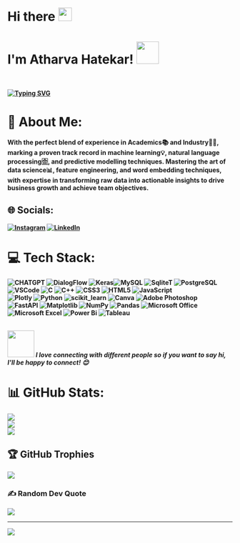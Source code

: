 <h1>Hi there <img src="https://raw.githubusercontent.com/MartinHeinz/MartinHeinz/master/wave.gif" width="30px">  </h1>
  <h1>I'm <b>Atharva Hatekar!<b/> <img src="https://media.giphy.com/media/mGcNjsfWAjY5AEZNw6/giphy.gif" width="50"></h1>

<br>

[![Typing SVG](https://readme-typing-svg.herokuapp.com?font=&size=32&duration=4500&pause=1000&color=7C7BF7&center=true&vCenter=true&random=false&width=435&lines=Motivated+Data+Scientist)](https://git.io/typing-svg)

# 💫 About Me:
<b>With the perfect blend of experience in Academics📚 and Industry👨‍💻, marking a proven track record in
machine learning💡, natural language processing🈴, and predictive modelling techniques. Mastering the art of data science📊, feature engineering, and word embedding
techniques, with expertise in transforming raw data into actionable insights to drive business growth and achieve team
objectives.<br>


## 🌐 Socials:
[![Instagram](https://img.shields.io/badge/Instagram-%23E4405F.svg?logo=Instagram&logoColor=white)](https://instagram.com/atharva_hatekar) [![LinkedIn](https://img.shields.io/badge/LinkedIn-%230077B5.svg?logo=linkedin&logoColor=white)](https://linkedin.com/in/atharvahatekar)




# 💻 Tech Stack:
![CHATGPT](https://img.shields.io/badge/ChatGPT-74aa9c?style=for-the-badge&logo=openai&logoColor=white) ![DialogFlow](https://img.shields.io/badge/dialogflow-FF9800?style=for-thebadge&logo=dialogflow&logoColor=white) ![Keras](https://img.shields.io/badge/Keras-FF0000?style=for-the-badge&logo=keras&logoColor=white)![MySQL](https://img.shields.io/badge/MySQL-005C84?style=for-the-badge&logo=mysql&logoColor=white) ![SqliteT](https://img.shields.io/badge/Sqlite-003B57?style=for-the-badge&logo=sqlite&logoColor=white) ![PostgreSQL](https://img.shields.io/badge/PostgreSQL-316192?style=for-the-badge&logo=postgresql&logoColor=white)<br> ![VSCode](https://img.shields.io/badge/VSCode-0078D4?style=for-the-badge&logo=visual%20studio%20code&logoColor=white) ![C](https://img.shields.io/badge/C-00599C?style=for-the-badge&logo=c&logoColor=white) ![C++](https://img.shields.io/badge/C%2B%2B-00599C?style=for-the-badge&logo=c%2B%2B&logoColor=white) ![CSS3](https://img.shields.io/badge/CSS3-1572B6?style=for-the-badge&logo=css3&logoColor=white) ![HTML5](https://img.shields.io/badge/HTML5-E34F26?style=for-the-badge&logo=html5&logoColor=white) ![JavaScript](https://img.shields.io/badge/JavaScript-323330?style=for-the-badge&logo=javascript&logoColor=F7DF1E) <br> ![Plotly](https://img.shields.io/badge/Plotly-239120?style=for-the-badge&logo=plotly&logoColor=white) ![Python](https://img.shields.io/badge/Python-FFD43B?style=for-the-badge&logo=python&logoColor=blue) ![scikit_learn](https://img.shields.io/badge/scikit_learn-F7931E?style=for-the-badge&logo=scikit-learn&logoColor=white) ![Canva](https://img.shields.io/badge/Canva-%2300C4CC.svg?style=for-the-badge&logo=Canva&logoColor=white) ![Adobe Photoshop](https://img.shields.io/badge/adobe%20photoshop-%2331A8FF.svg?style=for-the-badge&logo=adobe%20photoshop&logoColor=white) <br>![FastAPI](https://img.shields.io/badge/FastAPI-005571?style=for-the-badge&logo=fastapi) ![Matplotlib](https://img.shields.io/badge/Matplotlib-%23ffffff.svg?style=for-the-badge&logo=Matplotlib&logoColor=black) 
![NumPy](https://img.shields.io/badge/numpy-%23013243.svg?style=for-the-badge&logo=numpy&logoColor=white) ![Pandas](https://img.shields.io/badge/pandas-%23150458.svg?style=for-the-badge&logo=pandas&logoColor=white) ![Microsoft Office](https://img.shields.io/badge/Microsoft_Office-D83B01?style=for-the-badge&logo=microsoft-office&logoColor=white) <br>![Microsoft Excel](https://img.shields.io/badge/Microsoft_Excel-217346?style=for-the-badge&logo=microsoft-excel&logoColor=white) ![Power Bi](https://img.shields.io/badge/power_bi-F2C811?style=for-the-badge&logo=powerbi&logoColor=black) ![Tableau](https://img.shields.io/badge/Tableau-E97627?style=for-the-badge&logo=Tableau&logoColor=white)
<br>
<br>

<img src="https://media.giphy.com/media/LnQjpWaON8nhr21vNW/giphy.gif" width="60"> <em><b>I love connecting with different people</b> so if you want to say <b>hi, I'll be happy to connect!</b> 😊</em>
<br>

# 📊 GitHub Stats:
![](https://github-readme-stats.vercel.app/api?username=atharvahatekar&theme=tokyonight&hide_border=true&include_all_commits=true&count_private=true)<br/>
![](https://github-readme-streak-stats.herokuapp.com/?user=atharvahatekar&theme=tokyonight&hide_border=true)<br/>
![](https://github-readme-stats.vercel.app/api/top-langs/?username=atharvahatekar&theme=tokyonight&hide_border=true&include_all_commits=true&count_private=true&layout=compact)

## 🏆 GitHub Trophies
![](https://github-profile-trophy.vercel.app/?username=atharvahatekar&theme=radical&no-frame=true&no-bg=false&margin-w=4)

### ✍️ Random Dev Quote
![](https://quotes-github-readme.vercel.app/api?type=horizontal&theme=merko)



---
[![](https://visitcount.itsvg.in/api?id=atharvahatekar&icon=8&color=8)](https://visitcount.itsvg.in)



